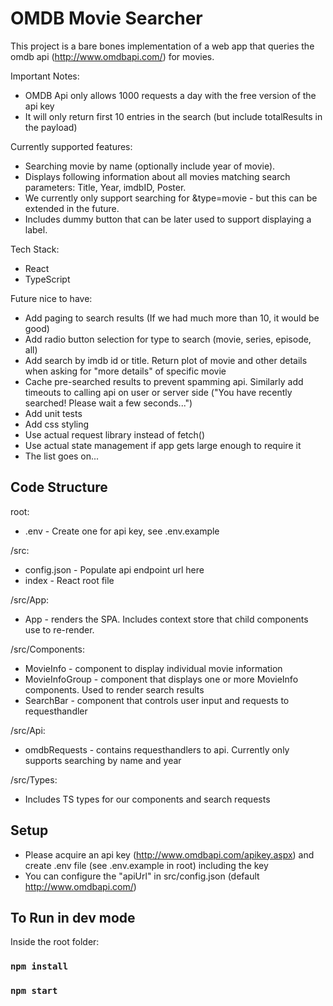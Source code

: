 # OMDB Movie Searcher
This project is a bare bones implementation of a web app that queries the omdb api (http://www.omdbapi.com/) for movies. 

Important Notes:
- OMDB Api only allows 1000 requests a day with the free version of the api key
- It will only return first 10 entries in the search (but include totalResults in the payload)

Currently supported features:
- Searching movie by name (optionally include year of movie).
- Displays following information about all movies matching search parameters: Title, Year, imdbID, Poster.
- We currently only support searching for &type=movie - but this can be extended in the future.
- Includes dummy button that can be later used to support displaying a label.

Tech Stack:
- React
- TypeScript

Future nice to have:
- Add paging to search results (If we had much more than 10, it would be good)
- Add radio button selection for type to search (movie, series, episode, all)
- Add search by imdb id or title. Return plot of movie and other details when asking for "more details" of specific movie
- Cache pre-searched results to prevent spamming api. Similarly add timeouts to calling api on user or server side ("You have recently searched! Please wait a few seconds...")
- Add unit tests
- Add css styling
- Use actual request library instead of fetch()
- Use actual state management if app gets large enough to require it
- The list goes on...

## Code Structure
root:
- .env - Create one for api key, see .env.example

/src:
- config.json - Populate api endpoint url here
- index - React root file

/src/App:
- App - renders the SPA. Includes context store that child components use to re-render.

/src/Components:
- MovieInfo - component to display individual movie information
- MovieInfoGroup - component that displays one or more MovieInfo components. Used to render search results
- SearchBar - component that controls user input and requests to requesthandler

/src/Api:
- omdbRequests - contains requesthandlers to api. Currently only supports searching by name and year

/src/Types:
- Includes TS types for our components and search requests

## Setup
- Please acquire an api key (http://www.omdbapi.com/apikey.aspx) and create .env file (see .env.example in root) including the key
- You can configure the "apiUrl" in src/config.json (default http://www.omdbapi.com/)

## To Run in dev mode
Inside the root folder:

### `npm install`
### `npm start`

